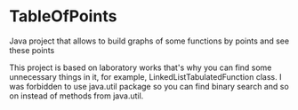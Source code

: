 # TableOfPoints
Java project that allows to build graphs of some functions by points and see these points

This project is based on laboratory works that's why you can find some unnecessary things in it, for example, LinkedListTabulatedFunction class. I was forbidden to use java.util package so you can find binary search and so on instead of methods from java.util. 
